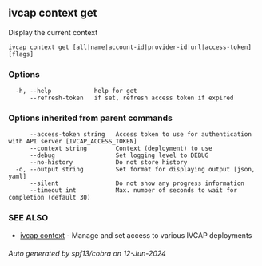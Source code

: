 ## ivcap context get

Display the current context

```
ivcap context get [all|name|account-id|provider-id|url|access-token] [flags]
```

### Options

```
  -h, --help            help for get
      --refresh-token   if set, refresh access token if expired
```

### Options inherited from parent commands

```
      --access-token string   Access token to use for authentication with API server [IVCAP_ACCESS_TOKEN]
      --context string        Context (deployment) to use
      --debug                 Set logging level to DEBUG
      --no-history            Do not store history
  -o, --output string         Set format for displaying output [json, yaml]
      --silent                Do not show any progress information
      --timeout int           Max. number of seconds to wait for completion (default 30)
```

### SEE ALSO

* [ivcap context](ivcap_context.md)	 - Manage and set access to various IVCAP deployments

###### Auto generated by spf13/cobra on 12-Jun-2024
